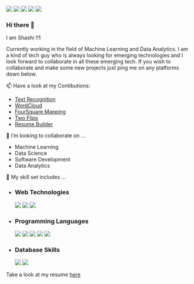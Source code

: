<a href = 'https://www.linkedin.com/in/shashi-kumar-soni-0b5224156/' target = '_blank'><img src="https://img.icons8.com/color/48/000000/linkedin.png"/></a>
<a href = 'mailto:skssunny30@gmail.com'><img src="https://img.icons8.com/fluent/48/000000/gmail.png"/></a> 
<a href = 'https://twitter.com/walkershashi' target = '_blank'><img src="https://img.icons8.com/color/48/000000/twitter.png"/></a>
<a href = 'https://www.facebook.com/shashi.walker' target = '_blank'><img src="https://img.icons8.com/color/48/000000/facebook-new.png"/></a>
<a href = 'https://www.instagram.com/walkershashi/' target = '_blank'><img src="https://img.icons8.com/color/48/000000/instagram-new.png"/></a>

### Hi there 👋

I am Shashi !!1

Currently working in the field of Machine Learning and Data Analytics. I am a kind of tech guy who is always looking for emerging technologies and I look forward to collaborate in all these emerging tech. If you wish to collaborate and make some new projects just ping me on any platforms down below.

<!--
Here are some ideas to get you started:

- 🔭 I’m currently working on ...
- 🌱 I’m currently learning ...
- 👯 I’m looking to collaborate on ...
- 🤔 I’m looking for help with ...
- 💬 Get in touch with me: ...
-->
📫 Have a look at my Contibutions:
<ul>
  <li><a href = 'https://github.com/walkershashi/Text-Recognition' target = '_blank'>Text Recognition</a></li>
  <li><a href = 'https://github.com/walkershashi/WordCloud' target = '_blank'>WordCloud</a></li>
  <li><a href = 'https://github.com/walkershashi/FourSquare-API' target = '_blank'>FourSquare Mapping</a></li>
  <li><a href = 'https://github.com/walkershashi/Two-Flips' target = '_blank'>Two Flips</a></li>
  <li><a href = 'https://github.com/walkershashi/Profiler' target = '_blank'>Resume Builder</a></li>
</ul>

👯 I’m looking to collaborate on ...
<ul>
  <li>Machine Learning</li>
  <li>Data Science</li>
  <li>Software Development</li>
  <li>Data Analytics</li>
</ul>

🔭 My skill set includes ...
<ul>
<li><h3>Web Technologies</h3></li>
<img src="https://img.icons8.com/color/48/000000/html-5.png"/>
<img src="https://img.icons8.com/color/48/000000/css3.png"/>
<img src="https://img.icons8.com/color/48/000000/bootstrap.png"/>

<li><h3>Programming Languages</h3></li>
<img src="https://img.icons8.com/color/48/000000/python.png"/>
<img src="https://img.icons8.com/color/48/000000/c-plus-plus-logo.png"/>
<img src="https://img.icons8.com/color/48/000000/c-programming.png"/>
<img src="https://img.icons8.com/color/48/000000/java-coffee-cup-logo.png"/>
<img src="https://img.icons8.com/ios-filled/50/000000/machine-learning.png"/>
                
<li><h3>Database Skills</h3></li>
<img src="https://img.icons8.com/ios-filled/50/000000/sql.png"/>
<img src="https://img.icons8.com/color/48/000000/postgreesql.png"/>
</ul>

Take a look at my resume <a href = 'https://drive.google.com/file/d/1rsuEZZOUYSHlaHD6L986ve8A6yI3z5lm/view?usp=sharing' target = '_blank'>here</a>
